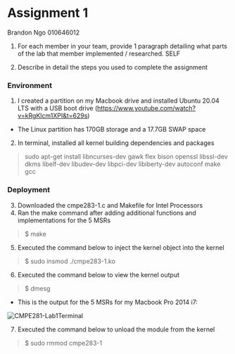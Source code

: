 # Assignment 1

Brandon Ngo 010646012

1. For each member in your team, provide 1 paragraph detailing what parts of the lab that member
implemented / researched.   SELF

2. Describe in detail the steps you used to complete the assignment

### Environment 
1. I created a partition on my Macbook drive and installed Ubuntu 20.04 LTS with a USB boot drive
  (https://www.youtube.com/watch?v=kRgKlcm1XPI&t=629s) 
- The Linux partition has 170GB storage and a 17.7GB SWAP space
2. In terminal, installed all kernel building dependencies and packages
> sudo apt-get install libncurses-dev gawk flex bison openssl libssl-dev dkms libelf-dev libudev-dev libpci-dev libiberty-dev autoconf make gcc
### Deployment
3. Downloaded the cmpe283-1.c and Makefile for Intel Processors
4. Ran the make command after adding additional functions and implementations for the 5 MSRs
> $ make
5. Executed the command below to inject the kernel object into the kernel
> $ sudo insmod ./cmpe283-1.ko
6. Executed the command below to view the kernel output
> $ dmesg
- This is the output for the 5 MSRs for my Macbook Pro 2014 i7:

![CMPE281-Lab1Terminal](https://user-images.githubusercontent.com/23691164/115492610-f054c680-a216-11eb-815e-778b318375b1.png)


7. Executed the command below to unload the module from the kernel
> $ sudo rmmod cmpe283-1

